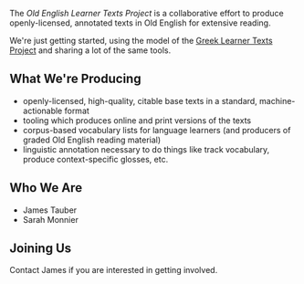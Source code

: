 
The _Old English Learner Texts Project_ is a collaborative effort to produce openly-licensed, annotated texts in Old&nbsp;English for extensive reading.

We're just getting started, using the model of the [Greek Learner Texts Project](https://greek-learner-texts.org) and sharing a lot of the same tools.

## What We're Producing

* openly-licensed, high-quality, citable base texts in a standard, machine-actionable format
* tooling which produces online and print versions of the texts
* corpus-based vocabulary lists for language learners (and producers of graded Old English reading material)
* linguistic annotation necessary to do things like track vocabulary, produce context-specific glosses, etc.

## Who We Are

* James Tauber
* Sarah Monnier

## Joining Us

Contact James if you are interested in getting involved.
